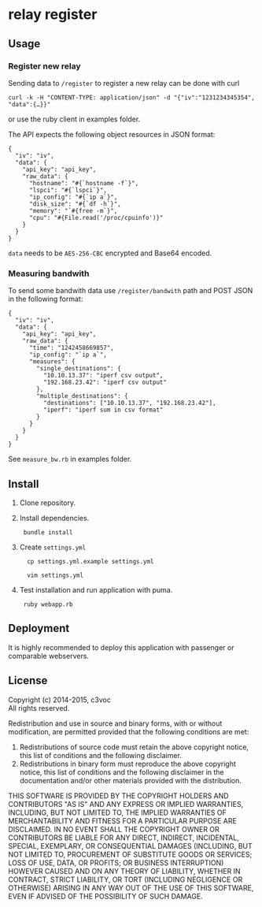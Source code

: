# relay register

## Usage

### Register new relay

Sending data to `/register` to register a new relay can be done with curl

```
curl -k -H "CONTENT-TYPE: application/json" -d "{"iv":"1231234345354", "data":{…}}"
```

or use the ruby client in examples folder.

The API expects the following object resources in JSON format:

```
{
  "iv": "iv",
  "data": {
    "api_key": "api_key",
    "raw_data": {
      "hostname": "#{`hostname -f`}",
      "lspci": "#{`lspci`}",
      "ip_config": "#{`ip a`}",
      "disk_size": "#{`df -h`}",
      "memory": "`#{free -m`}",
      "cpu": "#{File.read('/proc/cpuinfo')}"
    }
  }
}
```

`data` needs to be `AES-256-CBC` encrypted and Base64 encoded.

### Measuring bandwith

To send some bandwith data use `/register/bandwith` path and POST
JSON in the following format:

```
{
  "iv": "iv",
  "data": {
    "api_key": "api_key",
    "raw_data": {
      "time": "1242458669857",
      "ip_config": "`ip a`",
      "measures": {
        "single_destinations": {
          "10.10.13.37": "iperf csv output",
          "192.168.23.42": "iperf csv output"
        },
        "multiple_destinations": {
          "destinations": ["10.10.13.37", "192.168.23.42"],
          "iperf": "iperf sum in csv format"
        }
      }
    }
  }
}
```

See `measure_bw.rb` in examples folder.


## Install

1. Clone repository.

2. Install dependencies.

    ```
     bundle install
    ```

3. Create `settings.yml`

    ```
      cp settings.yml.example settings.yml
    ```

    ```
      vim settings.yml
    ```

4. Test installation and run application with puma.

    ```
     ruby webapp.rb
    ```

## Deployment

It is highly recommended to deploy this application with passenger or comparable webservers.

## License

Copyright (c) 2014-2015, c3voc<br>
All rights reserved.

Redistribution and use in source and binary forms, with or without
modification, are permitted provided that the following conditions are met:

1. Redistributions of source code must retain the above copyright notice, this
   list of conditions and the following disclaimer.
2. Redistributions in binary form must reproduce the above copyright notice,
   this list of conditions and the following disclaimer in the documentation
   and/or other materials provided with the distribution.

THIS SOFTWARE IS PROVIDED BY THE COPYRIGHT HOLDERS AND CONTRIBUTORS "AS IS" AND
ANY EXPRESS OR IMPLIED WARRANTIES, INCLUDING, BUT NOT LIMITED TO, THE IMPLIED
WARRANTIES OF MERCHANTABILITY AND FITNESS FOR A PARTICULAR PURPOSE ARE
DISCLAIMED. IN NO EVENT SHALL THE COPYRIGHT OWNER OR CONTRIBUTORS BE LIABLE FOR
ANY DIRECT, INDIRECT, INCIDENTAL, SPECIAL, EXEMPLARY, OR CONSEQUENTIAL DAMAGES
(INCLUDING, BUT NOT LIMITED TO, PROCUREMENT OF SUBSTITUTE GOODS OR SERVICES;
LOSS OF USE, DATA, OR PROFITS; OR BUSINESS INTERRUPTION) HOWEVER CAUSED AND
ON ANY THEORY OF LIABILITY, WHETHER IN CONTRACT, STRICT LIABILITY, OR TORT
(INCLUDING NEGLIGENCE OR OTHERWISE) ARISING IN ANY WAY OUT OF THE USE OF THIS
SOFTWARE, EVEN IF ADVISED OF THE POSSIBILITY OF SUCH DAMAGE.
